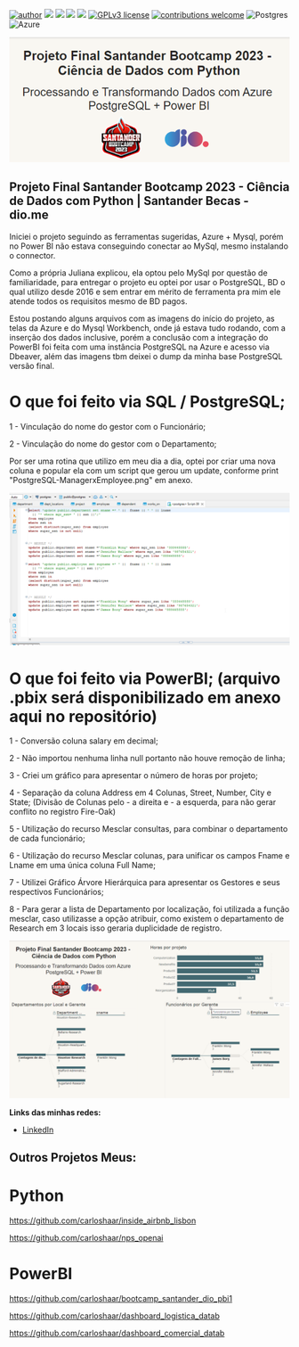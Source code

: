 [![author](https://img.shields.io/badge/author-carloshaar-silver.svg)](https://www.linkedin.com/in/carloshaar) 
[![](https://img.shields.io/badge/MS-PowerBI-gold.svg)](https://powerbi.microsoft.com/pt-br/) 
[![](https://img.shields.io/badge/Python-3.7+-blue.svg)](https://www.python.org/downloads/release/python-365/) 
[![](https://img.shields.io/badge/MS-Excel-darkgreen.svg)](https://www.microsoft.com/pt-br/microsoft-365/excel)
[![](https://img.shields.io/badge/Google-Colab-orange.svg)](https://colab.research.google.com) 
[![GPLv3 license](https://img.shields.io/badge/License-GPLv3-blue.svg)](http://perso.crans.org/besson/LICENSE.html) 
[![contributions welcome](https://img.shields.io/badge/contributions-welcome-brightgreen.svg?style=flat)](https://github.com/carloshaar/)
![Postgres](https://img.shields.io/badge/postgres-%23316192.svg?style=for-the-badge&logo=postgresql&logoColor=white)
![Azure](https://img.shields.io/badge/azure-%230072C6.svg?style=for-the-badge&logo=microsoftazure&logoColor=white)

<p align="center">
  <img src="2023-10-21 18_01_56-Dashboard_Final.png" alt="Script">
</p>

## Projeto Final Santander Bootcamp 2023 - Ciência de Dados com Python | Santander Becas - dio.me

Iniciei o projeto seguindo as ferramentas sugeridas, Azure + Mysql, porém no Power BI não estava conseguindo conectar ao MySql, mesmo instalando o connector.

Como a própria Juliana explicou, ela optou pelo MySql por questão de familiaridade, para entregar o projeto eu optei por usar o PostgreSQL, BD o qual utilizo desde 2016 e  sem entrar em mérito de ferramenta pra mim ele atende todos os requisitos mesmo de BD pagos.

Estou postando alguns arquivos com as imagens do início do projeto, as telas da Azure e do Mysql Workbench, onde já estava tudo rodando, com a inserção dos dados inclusive, porém a conclusão com a integração do PowerBI foi feita com uma instância PostgreSQL na Azure e acesso via Dbeaver, além das imagens tbm deixei o dump da minha base PostgreSQL versão final.

# O que foi feito via SQL / PostgreSQL;
1 - Vinculação do nome do gestor com o Funcionário;

2 - Vinculação do nome do gestor com o Departamento;

Por ser uma rotina que utilizo em meu dia a dia, optei por criar uma nova coluna e popular ela com um script que gerou um update, conforme print "PostgreSQL-ManagerxEmployee.png" em anexo.
<p align="center">
  <img src="PostgreSQL-ManagerxEmployee.png" alt="Script">
</p>

# O que foi feito via PowerBI; (arquivo .pbix será disponibilizado em anexo aqui no repositório)
1 - Conversão coluna salary em decimal;

2 - Não importou nenhuma linha null portanto não houve remoção de linha;

3 - Criei um gráfico para apresentar o número de horas por projeto;

4 - Separação da coluna Address em 4 Colunas, Street, Number, City e State; (Divisão de Colunas pelo - a direita e - a esquerda, para não gerar conflito no registro Fire-Oak)

5 - Utilização do recurso Mesclar consultas, para combinar o departamento de cada funcionário;

6 - Utilização do recurso Mesclar colunas, para unificar os campos Fname e Lname em uma única coluna Full Name;

7 - Utilizei Gráfico Árvore Hierárquica para apresentar os Gestores e seus respectivos Funcionários;

8 - Para gerar a lista de Departamento por localização, foi utilizada a função mesclar, caso utilizasse a opção atribuir, como existem o departamento de Research em 3 locais isso geraria duplicidade de registro.

<p align="center">
  <img src="Dashboard_Final.png" alt="Dashboard">
</p>

**Links das minhas redes:**
* [LinkedIn](https://www.linkedin.com/in/carloshaar/)

## Outros Projetos Meus:
# Python
https://github.com/carloshaar/inside_airbnb_lisbon

https://github.com/carloshaar/nps_openai

# PowerBI
https://github.com/carloshaar/bootcamp_santander_dio_pbi1

https://github.com/carloshaar/dashboard_logistica_datab

https://github.com/carloshaar/dashboard_comercial_datab
